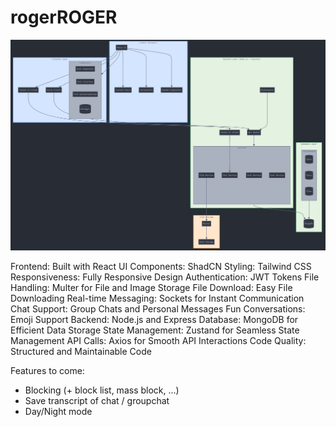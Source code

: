 ﻿# rogerROGER
![architecture](archPicChatTwo.JPG)


Frontend: Built with React
UI Components: ShadCN
Styling: Tailwind CSS
Responsiveness: Fully Responsive Design
Authentication: JWT Tokens
File Handling: Multer for File and Image Storage
File Download: Easy File Downloading
Real-time Messaging: Sockets for Instant Communication
Chat Support: Group Chats and Personal Messages
Fun Conversations: Emoji Support
Backend: Node.js and Express
Database: MongoDB for Efficient Data Storage
State Management: Zustand for Seamless State Management
API Calls: Axios for Smooth API Interactions
Code Quality: Structured and Maintainable Code

Features to come:
- Blocking (+ block list, mass block, ...)
- Save transcript of chat / groupchat
- Day/Night mode
